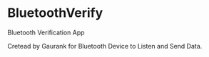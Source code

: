 # BluetoothVerify
Bluetooth Verification App

Cretead by Gaurank for Bluetooth Device to Listen and Send Data.
